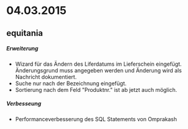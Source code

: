# 04.03.2015
## equitania
##### Erweiterung
- Wizard für das Ändern des Liferdatums im Lieferschein eingefügt. Änderungsgrund muss angegeben werden und Änderung wird als Nachricht dokumentiert.
- Suche nur nach der Bezeichnung eingefügt.
- Sortierung nach dem Feld "Produktnr." ist ab jetzt auch möglich.

##### Verbesseung
- Performanceverbesserung des SQL Statements von Omprakash
